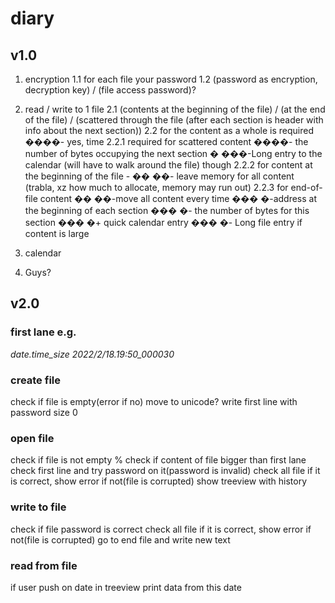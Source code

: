 # diary

## v1.0
1. encryption
 1.1 for each file your password
 1.2 (password as encryption, decryption key) / (file access password)?

2. read / write to 1 file
 2.1 (contents at the beginning of the file) / (at the end of the file) / (scattered through the file (after each section is header with info about the next section))
 2.2 for the content as a whole is required
 ����- yes, time
  2.2.1 required for scattered content
  ����- the number of bytes occupying the next section
�  ���-Long entry to the calendar (will have to walk around the file) though
  2.2.2 for content at the beginning of the file -
��  ��- leave memory for all content (trabla, xz how much to allocate, memory may run out)
  2.2.3 for end-of-file content
��  ��-move all content every time
���  �-address at the beginning of each section
���  �- the number of bytes for this section
���  �+ quick calendar entry
���  �- Long file entry if content is large

3. calendar

4. Guys?

## v2.0
### first lane e.g.
_date.time_size_
_2022/2/18.19:50_000030_

### create file
check if file is empty(error if no)
move to unicode?
write first line with password size 0

### open file
check if file is not empty % check if content of file bigger than first lane
check first line and try password on it(password is invalid)
check all file if it is correct, show error if not(file is corrupted)
show treeview with history

### write to file
check if file password is correct
check all file if it is correct, show error if not(file is corrupted)
go to end file and write new text

### read from file
if user push on date in treeview
print data from this date
